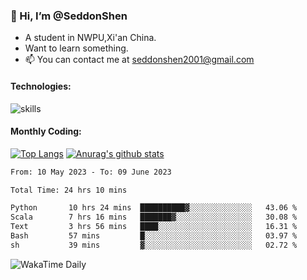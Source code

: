 ### 👋 Hi, I’m @SeddonShen
- A student in NWPU,Xi'an China.
- Want to learn something.
- 📫 You can contact me at seddonshen2001@gmail.com

#### Technologies:

![skills](https://skillicons.dev/icons?i=scala,js,html,css,bootstrap,jquery,c,cpp,cloudflare,django,docker,flask,git,github,githubactions,linux,latex,mysql,nodejs,ps,php,pr,py,raspberrypi,redis,unreal,v,vscode,vue,bash)

#### Monthly Coding:
[![Top Langs](https://github-readme-stats.vercel.app/api/top-langs?username=seddonshen&show_icons=true&locale=en&layout=compact&hide=html&langs_count=8)](https://github.com/SeddonShen/)
[![Anurag's github stats](https://github-readme-stats.vercel.app/api?username=SeddonShen&count_private=true&show_icons=true)](https://github.com/anuraghazra/github-readme-stats)
<!--START_SECTION:waka-->

```txt
From: 10 May 2023 - To: 09 June 2023

Total Time: 24 hrs 10 mins

Python       10 hrs 24 mins  ██████████▓░░░░░░░░░░░░░░   43.06 %
Scala        7 hrs 16 mins   ███████▓░░░░░░░░░░░░░░░░░   30.08 %
Text         3 hrs 56 mins   ████░░░░░░░░░░░░░░░░░░░░░   16.31 %
Bash         57 mins         █░░░░░░░░░░░░░░░░░░░░░░░░   03.97 %
sh           39 mins         ▓░░░░░░░░░░░░░░░░░░░░░░░░   02.72 %
```

<!--END_SECTION:waka-->

![WakaTime Daily](https://wakatime.com/share/@seddon2001/61a7e342-5f12-4fea-bf92-1fac161e97d6.svg)
<!---
SeddonShen/SeddonShen is a ✨ special ✨ repository because its `README.md` (this file) appears on your GitHub profile.
You can click the Preview link to take a look at your changes.
--->
